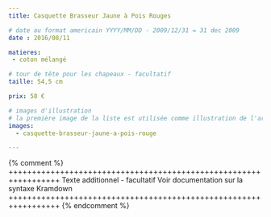 ```yaml
---
title: Casquette Brasseur Jaune à Pois Rouges

# date au format americain YYYY/MM/DD - 2009/12/31 = 31 dec 2009
date : 2016/08/11

matieres:
 - coton mélangé

# tour de tête pour les chapeaux - facultatif
taille: 54,5 cm

prix: 58 €

# images d'illustration
# la première image de la liste est utilisée comme illustration de l'article dans les pages de listing.
images:
  - casquette-brasseur-jaune-a-pois-rouge

---
```

{% comment %} +++++++++++++++++++++++++++++++++++++++++++++++++++++++++++++++++
              Texte additionnel - facultatif
              Voir documentation sur la syntaxe Kramdown
+++++++++++++++++++++++++++++++++++++++++++++++++++++++++++++++++ {% endcomment %}
